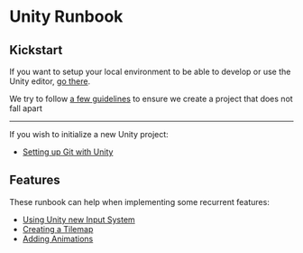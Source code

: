 # Unity Runbook

## Kickstart

If you want to setup your local environment to be able to develop or use the Unity editor, [go there](./Kickstart/Environment.md).  

We try to follow [a few guidelines](./Guidelines/Project.md) to ensure we create a project that does not fall apart  

---

If you wish to initialize a new Unity project:   
- [Setting up Git with Unity](./Kickstart/Git.md)

## Features

These runbook can help when implementing some recurrent features:  
- [Using Unity new Input System](./Features/Input.md)  
- [Creating a Tilemap](./Features/Tilemap.md)
- [Adding Animations](./Features/Animation.md)
